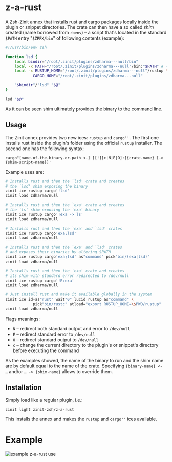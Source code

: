 # z-a-rust

A Zsh-Zinit annex that installs rust and cargo packages locally inside the
plugin or snippet directories. The crate can then have a so called *shim*
created (name borrowed from `rbenv`) – a script that's located in the standard
`$PATH` entry "`$ZPFX/bin`" of following contents (example):

```zsh
#!/usr/bin/env zsh

function lsd {
    local bindir="/root/.zinit/plugins/zdharma---null/bin"
    local -x PATH="/root/.zinit/plugins/zdharma---null"/bin:"$PATH" # -x means export
    local -x RUSTUP_HOME="/root/.zinit/plugins/zdharma---null"/rustup \
            CARGO_HOME="/root/.zinit/plugins/zdharma---null"

    "$bindir"/"lsd" "$@"
}

lsd "$@"
```

As it can be seen shim ultimately provides the binary to the command line.

## Usage

The Zinit annex provides two new ices: `rustup` and `cargo''`. The first one
installs rust inside the plugin's folder using the official `rustup` installer.
The second one has the following syntax:

`cargo"[name-of-the-binary-or-path <-] [[!][c|N|E|O]:]{crate-name} [-> {shim-script-name}]'`

Example uses are:

```zsh
# Installs rust and then the `lsd' crate and creates
# the `lsd' shim exposing the binary
zinit ice rustup cargo'!lsd'
zinit load zdharma/null

# Installs rust and then the `exa' crate and creates
# the `ls' shim exposing the `exa' binary
zinit ice rustup cargo'!exa -> ls'
zinit load zdharma/null

# Installs rust and then the `exa' and `lsd' crates
zinit ice rustup cargo'exa;lsd'
zinit load zdharma/null

# Installs rust and then the `exa' and `lsd' crates
# and exposes their binaries by altering $PATH
zinit ice rustup cargo'exa;lsd' as"command" pick"bin/(exa|lsd)"
zinit load zdharma/null

# Installs rust and then the `exa' crate and creates
# its shim with standard error redirected to /dev/null
zinit ice rustup cargo'!E:exa'
zinit load zdharma/null

# Just install rust and make it available globally in the system
zinit ice id-as"rust" wait"0" lucid rustup as"command" \
            pick"bin/rustc" atload="export RUSTUP_HOME=\$PWD/rustup"
zinit load zdharma/null
```

Flags meanings:

- `N` – redirect both standard output and error to `/dev/null`
- `E` – redirect standard error to `/dev/null`
- `O` – redirect standard output to `/dev/null`
- `c` – change the current directory to the plugin's or snippet's directory before
  executing the command

As the examples showed, the name of the binary to run and the shim name are
by default equal to the name of the crate. Specifying `{binary-name} <- …`
and/or `… -> {shim-name}` allows to override them.

## Installation

Simply load like a regular plugin, i.e.:

```zsh
zinit light zinit-zsh/z-a-rust
```

This installs the annex and makes the `rustup` and `cargo''` ices available.

# Example

![example z-a-rust
use](https://raw.githubusercontent.com/zinit-zsh/z-a-rust/master/images/z-a-rust.png)

<!-- vim:set ft=markdown tw=80 fo+=an1 autoindent: -->
